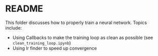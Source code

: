 # README

This folder discusses how to properly train a neural network. Topics include:

- Using Callbacks to make the training loop as clean as possible (see `clean_training_loop.ipynb`)
- Using lr finder to speed up convergence